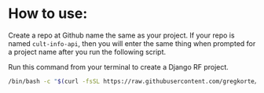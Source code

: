 # How to use:

Create a repo at Github name the same as your project. If your repo is named `cult-info-api`, then you will enter the same thing when prompted for a project name after you run the following script.

Run this command from your terminal to create a Django RF project.

```bash
/bin/bash -c "$(curl -fsSL https://raw.githubusercontent.com/gregkorte/django-template/main/project_template.sh)"
```
